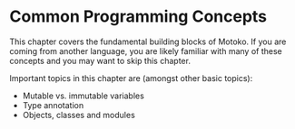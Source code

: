 # Common Programming Concepts

This chapter covers the fundamental building blocks of Motoko. If you are coming from another language, you are likely familiar with many of these concepts and you may want to skip this chapter. 

Important topics in this chapter are (amongst other basic topics):
- Mutable vs. immutable variables
- Type annotation
- Objects, classes and modules

